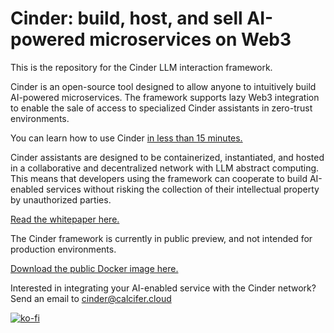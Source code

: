 # Cinder: build, host, and sell AI-powered microservices on Web3

This is the repository for the Cinder LLM interaction framework. 

Cinder is an open-source tool designed to allow anyone to intuitively build AI-powered microservices. The framework supports lazy Web3 integration to enable the sale of access to specialized Cinder assistants in zero-trust environments. 

You can learn how to use Cinder [in less than 15 minutes.](https://www.youtube.com/watch?v=zy7Laie4AN0)

Cinder assistants are designed to be containerized, instantiated, and hosted in a collaborative and decentralized network with LLM abstract computing. This means that developers using the framework can cooperate to build AI-enabled services without risking the collection of their intellectual property by unauthorized parties. 

[Read the whitepaper here.](https://github.com/cinder-labs/cinder-public-release/blob/main/whitepaper.pdf)

The Cinder framework is currently in public preview, and not intended for production environments.

[Download the public Docker image here.](https://hub.docker.com/repository/docker/carterkrichard/cinder-public-release/general)

Interested in integrating your AI-enabled service with the Cinder network? Send an email to cinder@calcifer.cloud


[![ko-fi](https://ko-fi.com/img/githubbutton_sm.svg)](https://ko-fi.com/F2F2ND6AQ)
